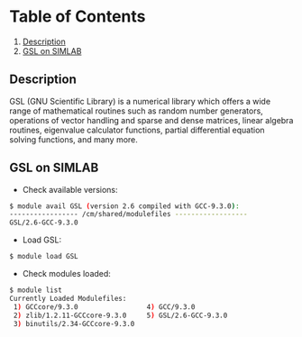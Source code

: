 # Table of Contents
1. [Description](#1)
2. [GSL on SIMLAB](#2)

## Description <a name="1"></a>

GSL (GNU Scientific Library) is a numerical library which offers a wide range of mathematical routines such as random number generators, operations of vector handling and sparse and dense matrices, linear algebra routines, eigenvalue calculator functions, partial differential equation solving functions, and many more.

## GSL on SIMLAB <a name="2"></a>

- Check available versions:
```sh
$ module avail GSL (version 2.6 compiled with GCC-9.3.0):
----------------- /cm/shared/modulefiles ------------------
GSL/2.6-GCC-9.3.0  
```

- Load GSL:
```sh
$ module load GSL
```
- Check modules loaded:

```sh
$ module list
Currently Loaded Modulefiles:
 1) GCCcore/9.3.0                 4) GCC/9.3.0          
 2) zlib/1.2.11-GCCcore-9.3.0     5) GSL/2.6-GCC-9.3.0  
 3) binutils/2.34-GCCcore-9.3.0  
```
